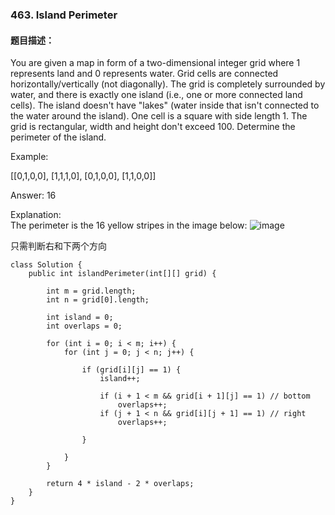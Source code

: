### 463. Island Perimeter
#### 题目描述：
You are given a map in form of a two-dimensional integer grid where 1 represents land and 0 represents water. Grid cells are connected horizontally/vertically (not diagonally). The grid is completely surrounded by water, and there is exactly one island (i.e., one or more connected land cells). The island doesn't have "lakes" (water inside that isn't connected to the water around the island). One cell is a square with side length 1. The grid is rectangular, width and height don't exceed 100. Determine the perimeter of the island.

Example:

[[0,1,0,0],
 [1,1,1,0],
 [0,1,0,0],
 [1,1,0,0]]

Answer: 16
  
  Explanation:    
  The perimeter is the 16 yellow stripes in the image below:
![image](https://leetcode.com/static/images/problemset/island.png)

只需判断右和下两个方向
```
class Solution {
    public int islandPerimeter(int[][] grid) {
        
        int m = grid.length;
        int n = grid[0].length;
        
        int island = 0;
        int overlaps = 0;
        
        for (int i = 0; i < m; i++) {
            for (int j = 0; j < n; j++) {
                
                if (grid[i][j] == 1) {
                    island++;
                    
                    if (i + 1 < m && grid[i + 1][j] == 1) // bottom
                        overlaps++;
                    if (j + 1 < n && grid[i][j + 1] == 1) // right
                        overlaps++;
                    
                }
                
            }
        }
        
        return 4 * island - 2 * overlaps;
    }
}
```